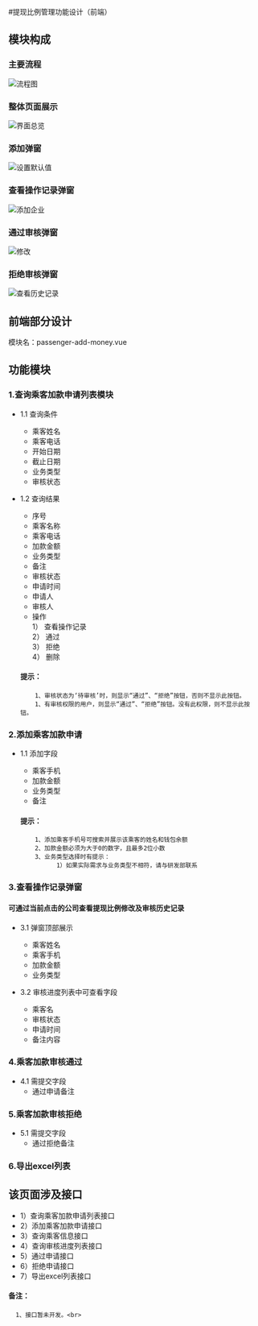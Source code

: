 #提现比例管理功能设计（前端）
## 模块构成
### 主要流程   

![流程图](http://7xt8hn.com2.z0.glb.qiniucdn.com/liucheng.png)<br>

### 整体页面展示 
![界面总览](http://7xt8hn.com2.z0.glb.qiniucdn.com/zongti.png)<br>

### 添加弹窗
![设置默认值](http://7xt8hn.com2.z0.glb.qiniucdn.com/tu1.png)<br>

### 查看操作记录弹窗
![添加企业](http://7xt8hn.com2.z0.glb.qiniucdn.com/tu2.png)<br>

### 通过审核弹窗
![修改](http://7xt8hn.com2.z0.glb.qiniucdn.com/tu4.png)<br>

### 拒绝审核弹窗
![查看历史记录](http://7xt8hn.com2.z0.glb.qiniucdn.com/tu3.png)<br>

## 前端部分设计
模块名：passenger-add-money.vue

## 功能模块
### 1.查询乘客加款申请列表模块
- 1.1 查询条件
   + 乘客姓名
   + 乘客电话
   + 开始日期
   + 截止日期
   + 业务类型
   + 审核状态

- 1.2 查询结果
    + 序号
    + 乘客名称
    + 乘客电话
    + 加款金额
    + 业务类型
    + 备注
    + 审核状态
    + 申请时间
    + 申请人
    + 审核人
    + 操作<br>
     1） 查看操作记录<br>
     2） 通过<br>
     3） 拒绝<br>
     4） 删除
     #### 提示：
          1、审核状态为‘待审核’时，则显示“通过”、“拒绝”按钮，否则不显示此按钮。
          1、有审核权限的用户，则显示“通过”、“拒绝”按钮。没有此权限，则不显示此按钮。
            
### 2.添加乘客加款申请
- 1.1 添加字段
   + 乘客手机
   + 加款金额
   + 业务类型
   + 备注
   
    #### 提示：
          1、添加乘客手机号可搜索并展示该乘客的姓名和钱包余额
          2、加款金额必须为大于0的数字，且最多2位小数
          3、业务类型选择时有提示：
                1）如果实际需求与业务类型不相符，请与研发部联系
             
      
### 3.查看操作记录弹窗
   #### 可通过当前点击的公司查看提现比例修改及审核历史记录
   
- 3.1 弹窗顶部展示
     + 乘客姓名
     + 乘客手机
     + 加款金额
     + 业务类型
   
-  3.2 审核进度列表中可查看字段
      + 乘客名
      + 审核状态
      + 申请时间
      + 备注内容
      
 ### 4.乘客加款审核通过
  - 4.1 需提交字段
     + 通过申请备注
 
  ### 5.乘客加款审核拒绝
   - 5.1 需提交字段
      + 通过拒绝备注
      
  ### 6.导出excel列表
               
## 该页面涉及接口
   - 1）查询乘客加款申请列表接口
   - 2）添加乘客加款申请接口
   - 3）查询乘客信息接口
   - 4）查询审核进度列表接口
   - 5）通过申请接口
   - 6）拒绝申请接口
   - 7）导出excel列表接口
   
   #### 备注：
      1、接口暂未开发。<br>